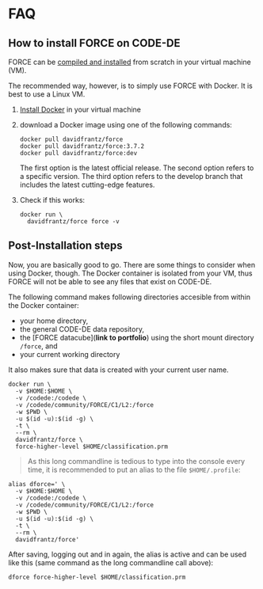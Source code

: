 # FAQ

## How to install FORCE on CODE-DE

FORCE can be [compiled and installed](https://force-eo.readthedocs.io/en/latest/setup/install.html) from scratch in your virtual machine (VM).

The recommended way, however, is to simply use FORCE with Docker.
It is best to use a Linux VM.

1) [Install Docker](https://code-de.org/de/help/topic/faq/X5gxAxEAAB0ArF0T) in your virtual machine

2) download a Docker image using one of the following commands:

    ```
    docker pull davidfrantz/force
    docker pull davidfrantz/force:3.7.2
    docker pull davidfrantz/force:dev
    ```

    The first option is the latest official release.
    The second option refers to a specific version.
    The third option refers to the develop branch that includes the latest cutting-edge features.

3) Check if this works:

    ```
    docker run \
      davidfrantz/force force -v
    ```


## Post-Installation steps

Now, you are basically good to go.
There are some things to consider when using Docker, though.
The Docker container is isolated from your VM, thus FORCE will not be able to see any files that exist on CODE-DE.

The following command makes following directories accesible from within the Docker container:

- your home directory,
- the general CODE-DE data repository,
- the [FORCE datacube](**link to portfolio**) using the short mount directory ``/force``, and 
- your current working directory

It also makes sure that data is created with your current user name.

```
docker run \
  -v $HOME:$HOME \
  -v /codede:/codede \
  -v /codede/community/FORCE/C1/L2:/force
  -w $PWD \
  -u $(id -u):$(id -g) \
  -t \
  --rm \
  davidfrantz/force \
  force-higher-level $HOME/classification.prm
```

> As this long commandline is tedious to type into the console every time, it is recommended to put an alias to the file ``$HOME/.profile``:

```
alias dforce=' \
  -v $HOME:$HOME \
  -v /codede:/codede \
  -v /codede/community/FORCE/C1/L2:/force
  -w $PWD \
  -u $(id -u):$(id -g) \
  -t \
  --rm \
  davidfrantz/force'
```

After saving, logging out and in again, the alias is active and can be used like this (same command as the long commandline call above):

```
dforce force-higher-level $HOME/classification.prm
```
